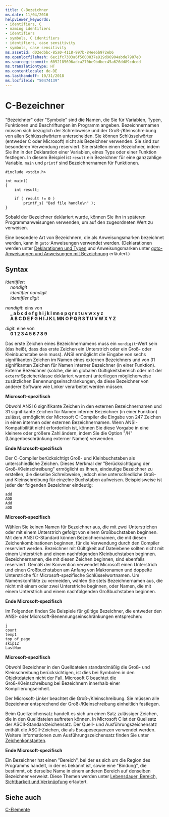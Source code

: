 ```yaml
---
title: C-Bezeichner
ms.date: 11/04/2016
helpviewer_keywords:
- identifiers, C
- naming identifiers
- identifiers
- symbols, C identifiers
- identifiers, case sensitivity
- symbols, case sensitivity
ms.assetid: d02edbbc-85a0-4118-997b-84ee6b972eb6
ms.openlocfilehash: 6ec1fc7303a6f5600837e919d96904abde7987e0
ms.sourcegitcommit: 6052185696adca270bc9bdbec45a626dd89cdcdd
ms.translationtype: HT
ms.contentlocale: de-DE
ms.lasthandoff: 10/31/2018
ms.locfileid: "50474139"
---
```

# <a name="c-identifiers"></a>C-Bezeichner

"Bezeichner" oder "Symbole" sind die Namen, die Sie für Variablen, Typen, Funktionen und Beschriftungen im Programm angeben. Bezeichnernamen müssen sich bezüglich der Schreibweise und der Groß-/Kleinschreibung von allen Schlüsselwörtern unterscheiden. Sie können Schlüsselwörter (entweder C oder Microsoft) nicht als Bezeichner verwenden. Sie sind zur besonderen Verwendung reserviert. Sie erstellen einen Bezeichner, indem Sie ihn in der Deklaration einer Variablen, eines Typs oder einer Funktion festlegen. In diesem Beispiel ist `result` ein Bezeichner für eine ganzzahlige Variable. `main` und `printf` sind Bezeichnernamen für Funktionen.

```
#include <stdio.h>

int main()
{
    int result;

    if ( result != 0 )
        printf_s( "Bad file handle\n" );
}
```

Sobald der Bezeichner deklariert wurde, können Sie ihn in späteren Programmanweisungen verwenden, um auf den zugeordneten Wert zu verweisen.

Eine besondere Art von Bezeichnern, die als Anweisungsmarken bezeichnet werden, kann in `goto`-Anweisungen verwendet werden. (Deklarationen werden unter [Deklarationen und Typen](../c-language/declarations-and-types.md) und Anweisungsmarken unter [goto-Anweisungen und Anweisungen mit Bezeichnung](../c-language/goto-and-labeled-statements-c.md) erläutert.)

## <a name="syntax"></a>Syntax

*identifier*:<br/>
&nbsp;&nbsp;&nbsp;&nbsp;*nondigit*<br/>
&nbsp;&nbsp;&nbsp;&nbsp;*identifier* *nondigit*<br/>
&nbsp;&nbsp;&nbsp;&nbsp;*identifier* *digit*

*nondigit*: eins von<br/>
&nbsp;&nbsp;&nbsp;&nbsp;**_ a b c d e f g h i j k l mn o p q r s t u v w x y z**<br/>
&nbsp;&nbsp;&nbsp;&nbsp;**A B C D E F G H I J K L MN O P Q R S T U V W X Y Z**

*digit*: eine von<br/>
&nbsp;&nbsp;&nbsp;&nbsp;**0 1 2 3 4 5 6 7 8 9**

Das erste Zeichen eines Bezeichnernamens muss ein `nondigit`-Wert sein (das heißt, dass das erste Zeichen ein Unterstrich oder ein Groß- oder Kleinbuchstabe sein muss). ANSI ermöglicht die Eingabe von sechs signifikanten Zeichen im Namen eines externen Bezeichners und von 31 signifikanten Zeichen für Namen interner Bezeichner (in einer Funktion). Externe Bezeichner (solche, die im globalen Gültigkeitsbereich oder mit der `extern`-Speicherklasse deklariert wurden) unterliegen möglicherweise zusätzlichen Benennungseinschränkungen, da diese Bezeichner von anderer Software wie Linker verarbeitet werden müssen.

**Microsoft-spezifisch**

Obwohl ANSI 6 signifikante Zeichen in den externen Bezeichnernamen und 31 signifikante Zeichen für Namen interner Bezeichner (in einer Funktion) zulässt, ermöglicht der Microsoft C-Compiler die Eingabe von 247 Zeichen in einen internen oder externen Bezeichnernamen. Wenn ANSI-Kompatibilität nicht erforderlich ist, können Sie diese Vorgabe in eine kleinere oder größere Zahl ändern, indem Sie die Option "/H" (Längenbeschränkung externer Namen) verwenden.

**Ende Microsoft-spezifisch**

Der C-Compiler berücksichtigt Groß- und Kleinbuchstaben als unterschiedliche Zeichen. Dieses Merkmal der "Berücksichtigung der Groß-/Kleinschreibung" ermöglicht es Ihnen, eindeutige Bezeichner zu erstellen, die dieselbe Schreibweise, jedoch eine unterschiedliche Groß- und Kleinschreibung für einzelne Buchstaben aufweisen. Beispielsweise ist jeder der folgenden Bezeichner eindeutig:

```
add
ADD
Add
aDD
```

**Microsoft-spezifisch**

Wählen Sie keinen Namen für Bezeichner aus, die mit zwei Unterstrichen oder mit einem Unterstrich gefolgt von einem Großbuchstaben beginnen. Mit dem ANSI C-Standard können Bezeichnernamen, die mit diesen Zeichenkombinationen beginnen, für die Verwendung durch den Compiler reserviert werden. Bezeichner mit Gültigkeit auf Dateiebene sollten nicht mit einem Unterstrich und einem nachfolgenden Kleinbuchstaben beginnen. Bezeichnernamen, die mit diesen Zeichen beginnen, sind ebenfalls reserviert. Gemäß der Konvention verwendet Microsoft einen Unterstrich und einen Großbuchstaben am Anfang von Makronamen und doppelte Unterstriche für Microsoft-spezifische Schlüsselwortnamen. Um Namenskonflikte zu vermeiden, wählen Sie stets Bezeichnernamen aus, die nicht mit einem oder zwei Unterstriche beginnen, oder Namen, die mit einem Unterstrich und einem nachfolgenden Großbuchstaben beginnen.

**Ende Microsoft-spezifisch**

Im Folgenden finden Sie Beispiele für gültige Bezeichner, die entweder den ANSI- oder Microsoft-Benennungseinschränkungen entsprechen:

```
j
count
temp1
top_of_page
skip12
LastNum
```

**Microsoft-spezifisch**

Obwohl Bezeichner in den Quelldateien standardmäßig die Groß- und Kleinschreibung berücksichtigen, ist dies bei Symbolen in den Objektdateien nicht der Fall. Microsoft C beachtet die Groß-/Kleinschreibung bei Bezeichnern innerhalb einer Kompilierungseinheit.

Der Microsoft-Linker beachtet die Groß-/Kleinschreibung. Sie müssen alle Bezeichner entsprechend der Groß-/Kleinschreibung einheitlich festlegen.

Beim Quellzeichensatz handelt es sich um einen Satz zulässiger Zeichen, die in den Quelldateien auftreten können. In Microsoft C ist der Quellsatz der ASCII-Standardzeichensatz. Der Quell- und Ausführungszeichensatz enthält die ASCII-Zeichen, die als Escapesequenzen verwendet werden. Weitere Informationen zum Ausführungszeichensatz finden Sie unter [Zeichenkonstanten](../c-language/c-character-constants.md).

**Ende Microsoft-spezifisch**

Ein Bezeichner hat einen "Bereich", bei der es sich um die Region des Programms handelt, in der es bekannt ist, sowie eine "Bindung", die bestimmt, ob derselbe Name in einem anderen Bereich auf denselben Bezeichner verweist. Diese Themen werden unter [Lebensdauer, Bereich, Sichtbarkeit und Verknüpfung](../c-language/lifetime-scope-visibility-and-linkage.md) erläutert.

## <a name="see-also"></a>Siehe auch

[C-Elemente](../c-language/elements-of-c.md)